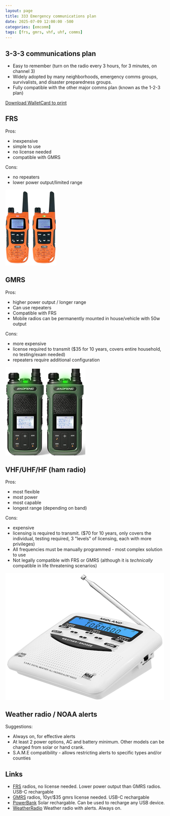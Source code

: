 ```yaml
---
layout: page 
title: 333 Emergency communications plan
date: 2025-07-09 12:00:00 -500
categories: [emcomm]
tags: [frs, gmrs, vhf, uhf, comms]
---
```


## 3-3-3 communications plan
 - Easy to remember (turn on the radio every 3 hours, for 3 minutes, on channel 3)
 - Widely adopted by many neighborhoods, emergency comms groups, survivalists, and disaster preparedness groups.
 - Fully compatible with the other major comms plan (known as the 1-2-3 plan)

[Download WalletCard to print](/assets/images/333-comms-plan/walletcard.pdf)


## FRS
Pros:
 - inexpensive
 - simple to use
 - no license needed
 - compatible with GMRS

Cons:
 - no repeaters 
 - lower power output/limited range

 ![FRS radios](/assets/images/333-comms-plan/FRS.png "Orange FRS Radios")
 
## GMRS
Pros:
 - higher power output / longer range
 - Can use repeaters
 - Compatible with FRS
 - Mobile radios can be permanently mounted in house/vehicle with 50w output

Cons:
 - more expensive
 - license required to transmit ($35 for 10 years, covers entire household, no testing/exam needed)
 - repeaters require additional configuration

 ![GMRS radios](/assets/images/333-comms-plan/GMRS.png "GMRS Radios")

## VHF/UHF/HF (ham radio)
 Pros:
  - most flexible
  - most power
  - most capable
  - longest range (depending on band)

Cons:
 - expensive
 - licensing is required to transmit. ($70 for 10 years, only covers the individual, testing required, 3 "levels" of licensing, each with more privileges)
 - All frequencies must be manually programmed - most complex solution to use
 - Not legally compatible with FRS or GMRS (although it is *technically* compatible in life threatening scenarios)

 ![Weather radios](/assets/images/333-comms-plan/wxradio.png "Midland WR-120B")

## Weather radio / NOAA alerts
Suggestions:
 - Always on, for effective alerts
 - At least 2 power options, AC and battery minimum. Other models can be charged from solar or hand crank.
 - S.A.M.E compatibility - allows restricting alerts to specific types and/or counties

## Links
 - [FRS](https://amzn.to/4eGoCsp) radios, no license needed. Lower power output than GMRS radios. USB-C rechargable
 - [GMRS](https://amzn.to/44TopyW) radios, 10yr/$35 gmrs license needed. USB-C rechargable
 - [PowerBank](https://amzn.to/44nqsey) Solar rechargable. Can be used to recharge any USB device.
 - [WeatherRadio](https://amzn.to/4fgFhU5) Weather radio with alerts.  Always on.

